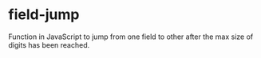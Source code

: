 # field-jump
Function in JavaScript to jump from one field to other after the max size of digits has been reached.
